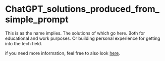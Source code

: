 # ChatGPT_solutions_produced_from_simple_prompt
This is as the name implies. The solutions of which go here. Both for educational and work purposes. Or building personal experience for getting into the tech field.

if you need more information, feel free to also look [here](https://github.com/ForkInABlender/pybrain3_imitate_gpt).
